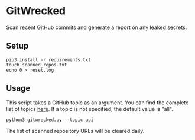 # GitWrecked
Scan recent GitHub commits and generate a report on any leaked secrets.

## Setup
```
pip3 install -r requirements.txt
touch scanned_repos.txt
echo 0 > reset.log
```

## Usage
This script takes a GitHub topic as an argument. You can find the complete list of topics [here](https://github.com/topics). If a topic is not specified, the default value is "all".

```
python3 gitwrecked.py --topic api
```

The list of scanned repository URLs will be cleared daily.